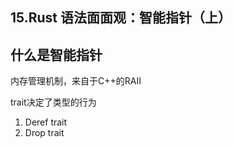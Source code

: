 ## 15.Rust 语法面面观：智能指针（上）


## 什么是智能指针

内存管理机制，来自于C++的RAII

trait决定了类型的行为
1. Deref trait
2. Drop trait


## 
